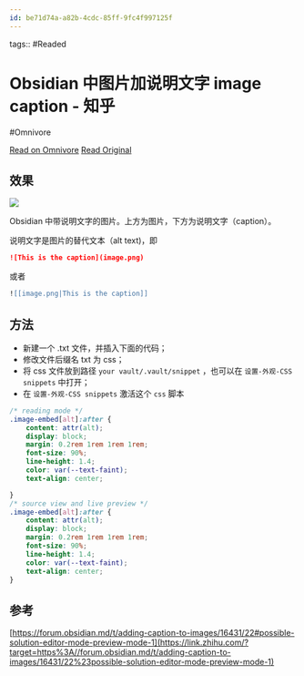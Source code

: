 ```yaml
---
id: be71d74a-a82b-4cdc-85ff-9fc4f997125f
---
```



tags::  #Readed 

# Obsidian 中图片加说明文字 image caption - 知乎
#Omnivore

[Read on Omnivore](https://omnivore.app/me/obsidian-image-caption-190e4db2dff)
[Read Original](https://zhuanlan.zhihu.com/p/662633596)

## 效果

![](https://proxy-prod.omnivore-image-cache.app/653x527,sebTFqaBiPNi4sMqQp4J8eWSDWywQsNYnlNWLXL-pJ20/https://pic1.zhimg.com/v2-f9f6bdaf7b615a17cee40202aace6f04_b.jpg)

Obsidian 中带说明文字的图片。上方为图片，下方为说明文字（caption）。

说明文字是图片的替代文本（alt text)，即

```markdown
![This is the caption](image.png)
```

或者

```lua
![[image.png|This is the caption]]
```

## 方法

* 新建一个 .txt 文件，并插入下面的代码；
* 修改文件后缀名 txt 为 css；
* 将 css 文件放到路径 `your vault/.vault/snippet` ，也可以在 `设置-外观-CSS snippets` 中打开；
* 在 `设置-外观-CSS snippets` 激活这个 `css` 脚本

```css
/* reading mode */
.image-embed[alt]:after {
    content: attr(alt);
    display: block;
    margin: 0.2rem 1rem 1rem 1rem;
    font-size: 90%;
    line-height: 1.4;
    color: var(--text-faint);
    text-align: center;

}
/* source view and live preview */
.image-embed[alt]:after {
    content: attr(alt);
    display: block;
    margin: 0.2rem 1rem 1rem 1rem;
    font-size: 90%;
    line-height: 1.4;
    color: var(--text-faint);
    text-align: center;
}
```

## 参考

[https://forum.obsidian.md/t/adding-caption-to-images/16431/22#possible-solution-editor-mode-preview-mode-1](https://link.zhihu.com/?target=https%3A//forum.obsidian.md/t/adding-caption-to-images/16431/22%23possible-solution-editor-mode-preview-mode-1)

